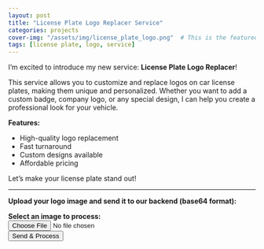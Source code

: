 ```yaml
---
layout: post
title: "License Plate Logo Replacer Service"
categories: projects
cover-img: "/assets/img/license_plate_logo.png"  # This is the featured image for homepage and post
tags: [license plate, logo, service]
---
```


I’m excited to introduce my new service: **License Plate Logo Replacer**!

This service allows you to customize and replace logos on car license plates, making them unique and personalized. Whether you want to add a custom badge, company logo, or any special design, I can help you create a professional look for your vehicle.

**Features:**
- High-quality logo replacement
- Fast turnaround
- Custom designs available
- Affordable pricing

Let’s make your license plate stand out!

---

**Upload your logo image and send it to our backend (base64 format):**

<script>
document.addEventListener('DOMContentLoaded', function() {
  const API_URL = 'https://your-backend-url.com/api/process-image'; // Use your backend URL

  const form = document.getElementById('image-form');
  const input = document.getElementById('image-input');
  const status = document.getElementById('image-status');
  const result = document.getElementById('image-result');

  form.addEventListener('submit', async function(e) {
    e.preventDefault();
    status.textContent = '';
    result.innerHTML = '';
    const file = input.files[0];
    if (!file) {
      status.textContent = 'Please select an image file.';
      return;
    }
    const reader = new FileReader();
    reader.onload = async function(ev) {
      const base64String = ev.target.result.split(',')[1]; // Remove Data URL prefix
      status.textContent = 'Uploading and processing image...';
      try {
        // Send base64 image to backend
        const response = await fetch(API_URL, {
          method: 'POST',
          headers: { 'Content-Type': 'application/json' },
          body: JSON.stringify({ image: base64String })
        });
        const data = await response.json();
        if (data.image) {
          // Display the returned processed image visually
          result.innerHTML =
            '<strong>Processed image:</strong><br>' +
            '<img src="data:image/png;base64,' + data.image + '" style="max-width:100%;border:1px solid #ccc;">';
          status.textContent = '';
        } else {
          status.textContent = 'No image returned from backend.';
        }
      } catch (err) {
        status.textContent = 'Error processing image: ' + err;
      }
    };
    reader.readAsDataURL(file);
  });
});
</script>

<form id="image-form" style="margin-bottom:1em;">
  <label for="image-input"><strong>Select an image to process:</strong></label><br>
  <input type="file" id="image-input" accept="image/*" /><br>
  <button type="submit">Send & Process</button>
</form>
<p id="image-status"></p>
<div id="image-result"></div>
